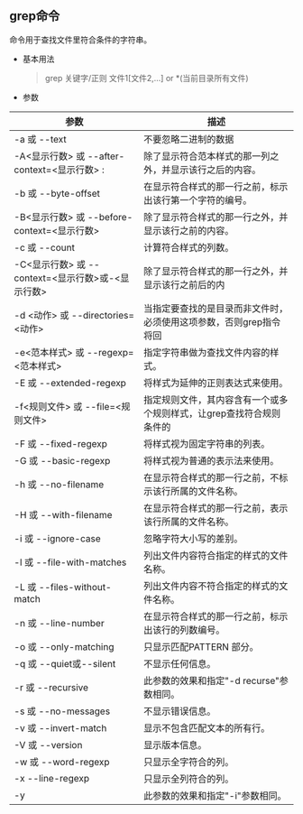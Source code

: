 ## grep命令

命令用于查找文件里符合条件的字符串。

* 基本用法

  >grep 关键字/正则  文件1[文件2,...] or *(当前目录所有文件)  

* 参数

| 参数                                              | 描述                                                                 |
| ------------------------------------------------- | -------------------------------------------------------------------- |
| -a 或 --text                                      | 不要忽略二进制的数据                                                 |
| -A<显示行数> 或 --after-context=<显示行数> :      | 除了显示符合范本样式的那一列之外，并显示该行之后的内容。             |
| -b 或 --byte-offset                               | 在显示符合样式的那一行之前，标示出该行第一个字符的编号。             |
| -B<显示行数> 或 --before-context=<显示行数>       | 除了显示符合样式的那一行之外，并显示该行之前的内容。                 |
| -c 或 --count                                     | 计算符合样式的列数。                                                 |
| -C<显示行数> 或 --context=<显示行数>或-<显示行数> | 除了显示符合样式的那一行之外，并显示该行之前后的内                   |容。
| -d <动作> 或 --directories=<动作>                 | 当指定要查找的是目录而非文件时，必须使用这项参数，否则grep指令将回   |报信息并停止动作。
| -e<范本样式> 或 --regexp=<范本样式>               | 指定字符串做为查找文件内容的样式。                                   |
| -E 或 --extended-regexp                           | 将样式为延伸的正则表达式来使用。                                     |
| -f<规则文件> 或 --file=<规则文件>                 | 指定规则文件，其内容含有一个或多个规则样式，让grep查找符合规则条件的 |文件内容，格式为每行一个规则样式。
| -F 或 --fixed-regexp                              | 将样式视为固定字符串的列表。                                         |
| -G 或 --basic-regexp                              | 将样式视为普通的表示法来使用。                                       |
| -h 或 --no-filename                               | 在显示符合样式的那一行之前，不标示该行所属的文件名称。               |
| -H 或 --with-filename                             | 在显示符合样式的那一行之前，表示该行所属的文件名称。                 |
| -i 或 --ignore-case                               | 忽略字符大小写的差别。                                               |
| -l 或 --file-with-matches                         | 列出文件内容符合指定的样式的文件名称。                               |
| -L 或 --files-without-match                       | 列出文件内容不符合指定的样式的文件名称。                             |
| -n 或 --line-number                               | 在显示符合样式的那一行之前，标示出该行的列数编号。                   |
| -o 或 --only-matching                             | 只显示匹配PATTERN 部分。                                             |
| -q 或 --quiet或--silent                           | 不显示任何信息。                                                     |
| -r 或 --recursive                                 | 此参数的效果和指定"-d recurse"参数相同。                             |
| -s 或 --no-messages                               | 不显示错误信息。                                                     |
| -v 或 --invert-match                              | 显示不包含匹配文本的所有行。                                         |
| -V 或 --version                                   | 显示版本信息。                                                       |
| -w 或 --word-regexp                               | 只显示全字符合的列。                                                 |
| -x --line-regexp                                  | 只显示全列符合的列。                                                 |
| -y                                                | 此参数的效果和指定"-i"参数相同。                                     |
